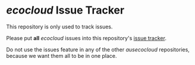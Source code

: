 _ecocloud_ Issue Tracker
========================

This repository is only used to track issues.

Please put **all** _ecocloud_ issues into this repository's [issue tracker](https://github.com/ausecocloud/ecocloud/issues).

Do not use the issues feature in any of the other _ausecocloud_ repositories, because we want them all to be in one place.
